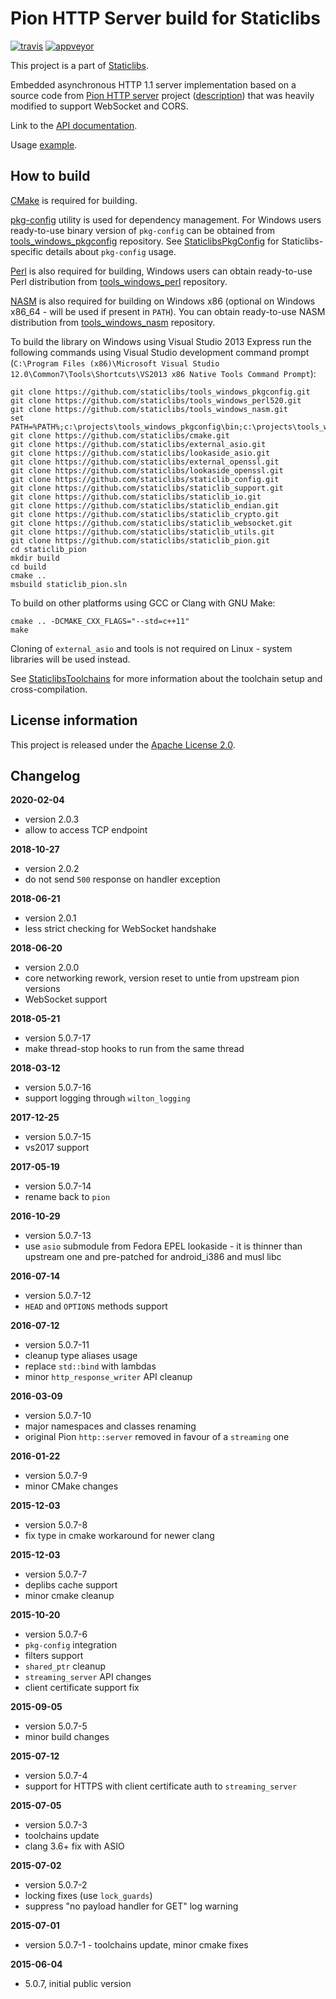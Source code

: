 Pion HTTP Server build for Staticlibs
=====================================

[![travis](https://travis-ci.org/staticlibs/staticlib_pion.svg?branch=master)](https://travis-ci.org/staticlibs/staticlib_pion)
[![appveyor](https://ci.appveyor.com/api/projects/status/github/staticlibs/staticlib_pion?svg=true)](https://ci.appveyor.com/project/staticlibs/staticlib-pion)

This project is a part of [Staticlibs](http://staticlibs.net/).

Embedded asynchronous HTTP 1.1 server implementation based on a source code from [Pion HTTP server](https://github.com/splunk/pion)
project ([description](http://sourceforge.net/p/pion/mailman/message/32075645/)) that was heavily modified
to support WebSocket and CORS.

Link to the [API documentation](http://staticlibs.github.io/staticlib_pion/docs/html/namespacestaticlib_1_1pion.html).

Usage [example](https://github.com/staticlibs/staticlib_pion/blob/master/test/pion_test.cpp).

How to build
------------

[CMake](http://cmake.org/) is required for building.

[pkg-config](http://www.freedesktop.org/wiki/Software/pkg-config/) utility is used for dependency management.
For Windows users ready-to-use binary version of `pkg-config` can be obtained from [tools_windows_pkgconfig](https://github.com/staticlibs/tools_windows_pkgconfig) repository.
See [StaticlibsPkgConfig](https://github.com/staticlibs/wiki/wiki/StaticlibsPkgConfig) for Staticlibs-specific details about `pkg-config` usage.

[Perl](https://www.perl.org/) is also required for building, Windows users can obtain ready-to-use
Perl distribution from [tools_windows_perl](https://github.com/staticlibs/tools_windows_perl) repository.

[NASM](http://nasm.us/) is also required for building on Windows x86 
(optional on Windows x86_64 - will be used if present in `PATH`).
You can obtain ready-to-use NASM distribution from 
[tools_windows_nasm](https://github.com/staticlibs/tools_windows_nasm) repository.

To build the library on Windows using Visual Studio 2013 Express run the following commands using
Visual Studio development command prompt 
(`C:\Program Files (x86)\Microsoft Visual Studio 12.0\Common7\Tools\Shortcuts\VS2013 x86 Native Tools Command Prompt`):

    git clone https://github.com/staticlibs/tools_windows_pkgconfig.git
    git clone https://github.com/staticlibs/tools_windows_perl520.git
    git clone https://github.com/staticlibs/tools_windows_nasm.git
    set PATH=%PATH%;c:\projects\tools_windows_pkgconfig\bin;c:\projects\tools_windows_perl520\perl\bin;c:\projects\tools_windows_nasm
    git clone https://github.com/staticlibs/cmake.git
    git clone https://github.com/staticlibs/external_asio.git
    git clone https://github.com/staticlibs/lookaside_asio.git
    git clone https://github.com/staticlibs/external_openssl.git
    git clone https://github.com/staticlibs/lookaside_openssl.git
    git clone https://github.com/staticlibs/staticlib_config.git
    git clone https://github.com/staticlibs/staticlib_support.git
    git clone https://github.com/staticlibs/staticlib_io.git
    git clone https://github.com/staticlibs/staticlib_endian.git
    git clone https://github.com/staticlibs/staticlib_crypto.git
    git clone https://github.com/staticlibs/staticlib_websocket.git
    git clone https://github.com/staticlibs/staticlib_utils.git
    git clone https://github.com/staticlibs/staticlib_pion.git
    cd staticlib_pion
    mkdir build
    cd build
    cmake ..
    msbuild staticlib_pion.sln

To build on other platforms using GCC or Clang with GNU Make:

    cmake .. -DCMAKE_CXX_FLAGS="--std=c++11"
    make

Cloning of `external_asio` and tools is not required on Linux - system libraries will be used instead.

See [StaticlibsToolchains](https://github.com/staticlibs/wiki/wiki/StaticlibsToolchains) for 
more information about the toolchain setup and cross-compilation.

License information
-------------------

This project is released under the [Apache License 2.0](http://www.apache.org/licenses/LICENSE-2.0).

Changelog
---------

**2020-02-04**

 * version 2.0.3
 * allow to access TCP endpoint

**2018-10-27**

 * version 2.0.2
 * do not send `500` response on handler exception

**2018-06-21**

 * version 2.0.1
 * less strict checking for WebSocket handshake

**2018-06-20**

 * version 2.0.0
 * core networking rework, version reset to untie from upstream pion versions
 * WebSocket support

**2018-05-21**

 * version 5.0.7-17
 * make thread-stop hooks to run from the same thread

**2018-03-12**

 * version 5.0.7-16
 * support logging through `wilton_logging`

**2017-12-25**

 * version 5.0.7-15
 * vs2017 support

**2017-05-19**

 * version 5.0.7-14
 * rename back to `pion`

**2016-10-29**

 * version 5.0.7-13
 * use `asio` submodule from Fedora EPEL lookaside - it is thinner than upstream one and pre-patched for android_i386 and musl libc

**2016-07-14**

 * version 5.0.7-12
 * `HEAD` and `OPTIONS` methods support

**2016-07-12**

 * version 5.0.7-11
 * cleanup type aliases usage
 * replace `std::bind` with lambdas
 * minor `http_response_writer` API cleanup

**2016-03-09**

 * version 5.0.7-10
 * major namespaces and classes renaming
 * original Pion `http::server` removed in favour of a `streaming` one

**2016-01-22**

 * version 5.0.7-9
 * minor CMake changes

**2015-12-03**

 * version 5.0.7-8
 * fix type in cmake workaround for newer clang

**2015-12-03**

 * version 5.0.7-7
 * deplibs cache support
 * minor cmake cleanup

**2015-10-20**

 * version 5.0.7-6
 * `pkg-config` integration
 * filters support
 * `shared_ptr` cleanup
 * `streaming_server` API changes
 * client certificate support fix

**2015-09-05**

 * version 5.0.7-5
 * minor build changes

**2015-07-12**

 * version 5.0.7-4
 * support for HTTPS with client certificate auth to `streaming_server`

**2015-07-05**

 * version 5.0.7-3
 * toolchains update
 * clang 3.6+ fix with ASIO

**2015-07-02**

 * version 5.0.7-2
 * locking fixes (use `lock_guards`)
 * suppress "no payload handler for GET" log warning

**2015-07-01**

 * version 5.0.7-1 - toolchains update, minor cmake fixes

**2015-06-04**

 * 5.0.7, initial public version
